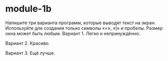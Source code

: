# module-1b

Напишите три варианта программ, которые выводят текст на экран. Используйте для создания только символы «=», «|» и пробелы. Размер окна может быть любым.
Вариант 1. Легко и непринуждённо.

Вариант 2. Красиво.

Вариант 3. Ещё лучше.

